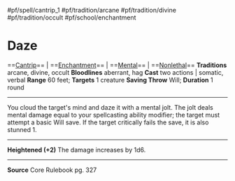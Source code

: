 #pf/spell/cantrip_1 #pf/tradition/arcane #pf/tradition/divine #pf/tradition/occult #pf/school/enchantment
# Daze
==[Cantrip](../../../Traits/Cantrip.md)== | ==[Enchantment](../../../Traits/Enchantment.md)== | ==[Mental](../../../Traits/Mental.md)== | ==[Nonlethal](../../../Traits/Nonlethal.md)==
**Traditions** arcane, divine, occult
**Bloodlines** aberrant, hag
**Cast** two actions | somatic, verbal
**Range** 60 feet; **Targets** 1 creature
**Saving Throw** Will; **Duration** 1 round

---
You cloud the target's mind and daze it with a mental jolt. The jolt deals mental damage equal to your spellcasting ability modifier; the target must attempt a basic Will save. If the target critically fails the save, it is also stunned 1.

---
**Heightened (+2)** The damage increases by 1d6.

---
**Source** Core Rulebook pg. 327
